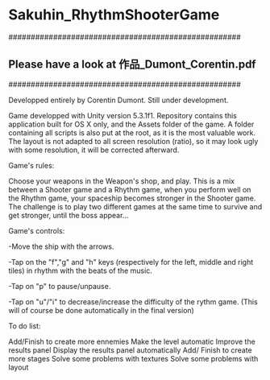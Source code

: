 # Sakuhin_RhythmShooterGame

####################################################
## Please have a look at 作品_Dumont_Corentin.pdf ##
####################################################

Developped entirely by Corentin Dumont.
Still under development.

Game developped with Unity version 5.3.1f1.
Repository contains this application built for OS X only, and the Assets folder of the game.
A folder containing all scripts is also put at the root, as it is the most valuable work.
The layout is not adapted to all screen resolution (ratio), so it may look ugly with some resolution, it will be corrected afterward.

Game's rules:

Choose your weapons in the Weapon's shop, and play. This is a mix between a Shooter game and a Rhythm game, when you perform well on the Rhythm game, your spaceship becomes stronger in the Shooter game. The challenge is to play two different games at the same time to survive and get stronger, until the boss appear...

Game's controls:

-Move the ship with the arrows.

-Tap on the "f","g" and "h" keys (respectively for the left, middle and right tiles) in rhythm with the beats of the music. 

-Tap on "p" to pause/unpause.

-Tap on "u"/"i" to decrease/increase the difficulty of the rythm game. (This will of course be done automatically in the final version)

To do list:

Add/Finish to create more ennemies
Make the level automatic
Improve the results panel
Display the results panel automatically
Add/ Finish to create more stages
Solve some problems with textures
Solve some problems with layout